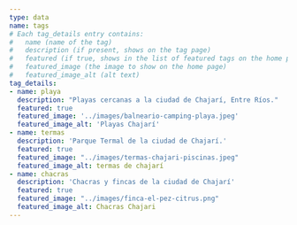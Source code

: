 ```yaml
---
type: data
name: tags
# Each tag_details entry contains:
#   name (name of the tag)
#   description (if present, shows on the tag page)
#   featured (if true, shows in the list of featured tags on the home page)
#   featured_image (the image to show on the home page)
#   featured_image_alt (alt text)
tag_details:
- name: playa
  description: "Playas cercanas a la ciudad de Chajarí, Entre Ríos."
  featured: true
  featured_image: '../images/balneario-camping-playa.jpeg'
  featured_image_alt: 'Playas Chajarí'
- name: termas
  description: 'Parque Termal de la ciudad de Chajarí.'
  featured: true
  featured_image: "../images/termas-chajari-piscinas.jpeg"
  featured_image_alt: termas de chajarí
- name: chacras
  description: 'Chacras y fincas de la ciudad de Chajarí'
  featured: true
  featured_image: "../images/finca-el-pez-citrus.png"
  featured_image_alt: Chacras Chajari
---
```

